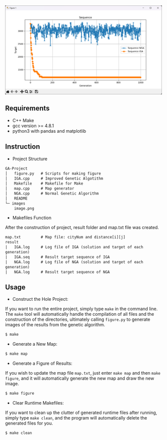 ![image](./images/image.png)

## Requirements
- C++ Make
- gcc version >= 4.8.1
- python3 with pandas and matplotlib

## Instruction

- Project Structure

```
GA-Project
│   figure.py   # Scripts for making figure
│   IGA.cpp     # Improved Genetic Algotithm
│   Makefile    # Makefile for Make
│   map.cpp     # Map generator
│   NGA.cpp     # Normal Genetic Algorithm
│   README
└─ images
    image.png
```

- Makefiles Function

After the construction of project, result folder and map.txt file was created.

```
map.txt         # Map file: cityNum and distance[i][j] 
result
|   IGA.log     # Log file of IGA (solution and target of each generation)
|   IGA.seq     # Result target sequence of IGA 
|   NGA.log     # Log file of NGA (solution and target of each generation)
|   NGA.log     # Result target sequence of NGA 
```

## Usage

- Construct the Hole Project:

If you want to run the entire project, simply type `make` in the command line. The `make` tool will automatically handle the compilation of all files and the construction of the directories, ultimately calling `figure.py` to generate images of the results from the genetic algorithm. 

```bash
$ make
```

- Generate a New Map:

```bash
$ make map
``` 

- Generate a Figure of Results:

If you wish to update the map file `map.txt`, just enter `make map` and then `make figure`, and it will automatically generate the new map and draw the new image. 

```bash
$ make figure
```

-  Clear Runtime Makefiles:

If you want to clean up the clutter of generated runtime files after running, simply type `make clean`, and the program will automatically delete the generated files for you.

```bash
$ make clean
```

